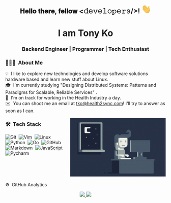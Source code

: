 <div align="center">
<h2> 𝐇𝐞𝐥𝐥𝐨 𝐭𝐡𝐞𝐫𝐞, 𝐟𝐞𝐥𝐥𝐨𝐰 <𝚍𝚎𝚟𝚎𝚕𝚘𝚙𝚎𝚛𝚜/>! <img src="https://github.com/ABSphreak/ABSphreak/blob/master/gifs/Hi.gif" width="30px"></h2>
</div>

<h1 align="center">I am Tony Ko</h1>
<h3 align="center"> Backend Engineer | Programmer | Tech Enthusiast</h3>


### 👨🏻‍💻 &nbsp;About Me

💡 &nbsp;I like to explore new technologies and develop software solutions hardware based and learn new stuff about Linux.\
🎓 &nbsp;I'm currently studying "Designing Distributed Systems: Patterns and Paradigms for Scalable, Reliable Services" .\
🌱 &nbsp;I'm on track for working in the Health Industry a day.\
✉️ &nbsp;You can shoot me an email at tko@health2sync.com! I'll try to answer as soon as I can.

<img alt="Night Coding" src="https://raw.githubusercontent.com/AVS1508/AVS1508/master/assets/Night-Coding.gif" align="right"/>

### 🛠 &nbsp;Tech Stack


![Git](https://img.shields.io/badge/-Git-05122A?style=flat&logo=git)&nbsp;
![Vim](https://img.shields.io/badge/-Vim-05122A?style=flat&logo=vim&logoColor=A8B9CC)&nbsp;
![Linux](https://img.shields.io/badge/-Linux-05122A?style=flat&logo=linux&logoColor=A8B9CC)&nbsp;
![Python](https://img.shields.io/badge/-Python-05122A?style=flat&logo=python)&nbsp;
![Go](https://img.shields.io/badge/-Go-05122A?style=flat&logo=Go&logoColor=FFA518)&nbsp;
![GitHub](https://img.shields.io/badge/-GitHub-05122A?style=flat&logo=github)&nbsp;
![Markdown](https://img.shields.io/badge/-Markdown-05122A?style=flat&logo=markdown)&nbsp;
![JavaScript](https://img.shields.io/badge/-JavaScript-05122A?style=flat&logo=javascript)&nbsp;
![Pycharm](https://img.shields.io/badge/-Pycharm-05122A?style=flat&logo=pytharm&logoColor=007ACC)&nbsp;


<br/><br/><br/><br/>
⚙️ &nbsp;GitHub Analytics

<p align="center">
<a href="https://github.com/tonyktw">
  <img height="180em" src="https://github-readme-stats-eight-theta.vercel.app/api?username=tonyktw&show_icons=true&theme=algolia&include_all_commits=true&count_private=true"/>
  <img height="180em" src="https://github-readme-stats-eight-theta.vercel.app/api/top-langs/?username=tonyktw&layout=compact&langs_count=8&theme=algolia"/>
</a>
</p>


<!-- ### Hi there 👋
-->
 <!--
**tonyktw/tonyktw** is a ✨ _special_ ✨ repository because its `README.md` (this file) appears on your GitHub profile.
Here are some ideas to get you started:
- 🔭 I’m currently working on ...
- 🌱 I’m currently learning ...
- 👯 I’m looking to collaborate on ...
- 🤔 I’m looking for help with ...
- 💬 Ask me about ...
- 📫 How to reach me: ...
- 😄 Pronouns: ...
- ⚡ Fun fact: ...
-->
